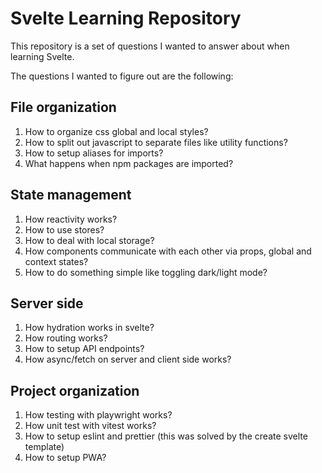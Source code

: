 # Svelte Learning Repository

This repository is a set of questions I wanted to answer about when learning Svelte.

The questions I wanted to figure out are the following:

## File organization

1. How to organize css global and local styles?
2. How to split out javascript to separate files like utility functions?
3. How to setup aliases for imports?
4. What happens when npm packages are imported?

## State management

1. How reactivity works?
2. How to use stores?
3. How to deal with local storage?
4. How components communicate with each other via props, global and context states?
5. How to do something simple like toggling dark/light mode?

## Server side

1. How hydration works in svelte?
2. How routing works?
3. How to setup API endpoints?
4. How async/fetch on server and client side works?

## Project organization

1. How testing with playwright works?
2. How unit test with vitest works?
3. How to setup eslint and prettier (this was solved by the create svelte template)
4. How to setup PWA?
